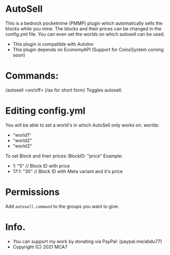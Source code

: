 # AutoSell
This is a bedrock pocketmine (PMMP) plugin which automatically sells the blocks while you mine. The blocks and their prices can be changed in the config.yml file.
You can even set the worlds on which autosell can be used.
 - This plugin is compatible with AutoInv
 - This plugin depends on EconomyAPI (Support for CoinsSystem coming soon)

# Commands: 
 /autosell <on/off> (/as for short form)
 Toggles autosell.
 
# Editing config.yml
  You will be able to set a world's in which AutoSell only works on.
  worlds:
   - "world1"
   - "world2"
   - "world3"
  
  To set Block and their prices: 
   BlockID: "price"
   Example:
   - 1: "5"     // Block ID with price
   - 17:1: "30" // Block ID with Meta variant and it's price
 
 # Permissions
 Add `autosell.command` to the groups you want to give. 

 # Info.

 - You can support my work by donating via PayPal: (paypal.me/abdu77)
 - Copyright (C) 2021 MCA7
